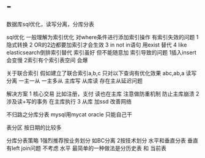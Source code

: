 # -
数据库sql优化，读写分离，分库分表

sql优化 
一般理解为索引优化 对where条件进行添加索引操作
有索引失效的问题
1 隐式转换
2 OR的2边都要加索引才会生效
3 in  not in语句 用exist 替代
4 like elasticsearch倒排索引替代
索引虽好 但不能随意加
索引导致的问题
1插入insert会变慢
2索引有个索引表空间 会爆

关于联合索引 
假如建立了联合索引a,b,c
只对以下查询有优化效果
abc,ab,a
读写分离
一主一从 一主多从
主库写 从库读
存在主从延迟问题

解决方案 
1 核心交易 比如注册，支付 读也在主库 注意做防重机制 防止主库崩溃
2 涉及读+写的事务 在主库执行
3 从库 加ssd 改善网络



不归路之分库分表
mysql用mycat
oracle 只能自己干

表分区 按日期的比较多

分库分表策略
1强烈推荐按业务划分
如BC分离
2按技术划分
水平和垂直分表
垂直有left join问题 不考虑
水平 最简单的一种做法是分历史表 和 当前表





